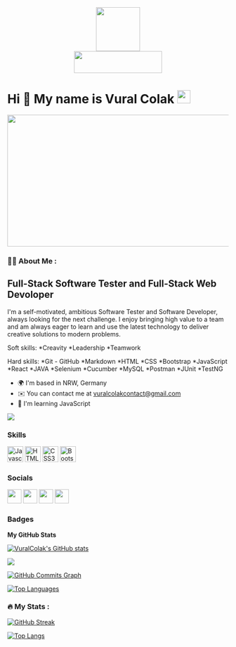 <div id="header" align="center">
  <img src="https://media.giphy.com/media/M9gbBd9nbDrOTu1Mqx/giphy.gif" width="100"/>
</div>
 <div id="badges" align="center">
  
 
 
</div>
<div id="badges" align="center" >
 <img src="https://komarev.com/ghpvc/?username=VuralColak&style=flat-square&color=blue" alt="" width="200px" height="50px"/>

  </div>
 
 <h1>
  Hi 👋 My name is Vural Colak
  <img src="https://media.giphy.com/media/hvRJCLFzcasrR4ia7z/giphy.gif" width="30px"/>
</h1>
 
  <div align="center">
  <img src="https://media.giphy.com/media/dWesBcTLavkZuG35MI/giphy.gif" width="600" height="300"/>
</div>

### :man_technologist: About Me :
Full-Stack Software Tester and Full-Stack Web Devoloper
------------------------

I'm a self-motivated, ambitious Software Tester and Software Developer, always looking for the next challenge. I enjoy bringing high value to a team and am always eager to learn and use the latest technology to deliver creative solutions to modern problems.

Soft skills: \*Creavity \*Leadership \*Teamwork

Hard skills: \*Git - GitHub \*Markdown \*HTML \*CSS \*Bootstrap \*JavaScript \*React \*JAVA \*Selenium \*Cucumber \*MySQL \*Postman \*JUnit \*TestNG

* 🌍  I'm based in NRW, Germany
* ✉️  You can contact me at [vuralcolakcontact@gmail.com](mailto:vuralcolakcontact@gmail.com)
* 🧠  I'm learning JavaScript

<a href="https://www.github.com/VuralColak" target="_blank" rel="noreferrer"><img
src="https://img.shields.io/github/followers/VuralColak?logo=github&style=for-the-badge&color=0891b2&labelColor=1c1917" /></a>

### Skills

<p align="left">
<a href="https://developer.mozilla.org/en-US/docs/Web/JavaScript" target="_blank" rel="noreferrer"><img src="https://raw.githubusercontent.com/danielcranney/readme-generator/main/public/icons/skills/javascript-colored.svg" width="36" height="36" alt="Javascript" /></a>
<a href="https://developer.mozilla.org/en-US/docs/Glossary/HTML5" target="_blank" rel="noreferrer"><img src="https://raw.githubusercontent.com/danielcranney/readme-generator/main/public/icons/skills/html5-colored.svg" width="36" height="36" alt="HTML5" /></a>
<a href="https://www.w3.org/TR/CSS/#css" target="_blank" rel="noreferrer"><img src="https://raw.githubusercontent.com/danielcranney/readme-generator/main/public/icons/skills/css3-colored.svg" width="36" height="36" alt="CSS3" /></a>
<a href="https://getbootstrap.com/" target="_blank" rel="noreferrer"><img src="https://raw.githubusercontent.com/danielcranney/readme-generator/main/public/icons/skills/bootstrap-colored.svg" width="36" height="36" alt="Bootstrap" /></a>
</p>

### Socials

<p align="left"> <a href="https://www.twitter.com/uzayvebilimtr" target="_blank" rel="noreferrer"><img src="https://raw.githubusercontent.com/danielcranney/readme-generator/main/public/icons/socials/twitter.svg" width="32" height="32" /></a> <a href="https://www.github.com/VuralColak" target="_blank" rel="noreferrer"><img src="https://raw.githubusercontent.com/danielcranney/readme-generator/main/public/icons/socials/github.svg" width="32" height="32" /></a> <a href="http://www.instagram.com/uzaybilim" target="_blank" rel="noreferrer"><img src="https://raw.githubusercontent.com/danielcranney/readme-generator/main/public/icons/socials/instagram.svg" width="32" height="32" /></a> <a href="https://www.linkedin.com/in/" target="_blank" rel="noreferrer"><img src="https://raw.githubusercontent.com/danielcranney/readme-generator/main/public/icons/socials/linkedin.svg" width="32" height="32" /></a></p>

### Badges

<b>My GitHub Stats</b>

<a href="http://www.github.com/VuralColak"><img src="https://github-readme-stats.vercel.app/api?username=VuralColak&show_icons=true&hide=&count_private=true&title_color=0891b2&text_color=ffffff&icon_color=0891b2&bg_color=1c1917&hide_border=true&show_icons=true" alt="VuralColak's GitHub stats" /></a>

<a href="http://www.github.com/VuralColak"><img src="https://github-readme-streak-stats.herokuapp.com/?user=VuralColak&stroke=ffffff&background=1c1917&ring=0891b2&fire=0891b2&currStreakNum=ffffff&currStreakLabel=0891b2&sideNums=ffffff&sideLabels=ffffff&dates=ffffff&hide_border=true" /></a>

<a href="http://www.github.com/VuralColak"><img src="https://activity-graph.herokuapp.com/graph?username=VuralColak&bg_color=1c1917&color=ffffff&line=0891b2&point=ffffff&area_color=1c1917&area=true&hide_border=true&custom_title=GitHub%20Commits%20Graph" alt="GitHub Commits Graph" /></a>

<a href="https://github.com/VuralColak" align="left"><img src="https://github-readme-stats.vercel.app/api/top-langs/?username=VuralColak&langs_count=10&title_color=0891b2&text_color=ffffff&icon_color=0891b2&bg_color=1c1917&hide_border=true&locale=en&custom_title=Top%20%Languages" alt="Top Languages" /></a>
 
### :fire: My Stats :

[![GitHub Streak](http://github-readme-streak-stats.herokuapp.com?user=VuralColak&theme=dark&background=000000)](https://git.io/streak-stats)

[![Top Langs](https://github-readme-stats.vercel.app/api/top-langs/?username=VuralColak&layout=compact&theme=vision-friendly-dark)](https://github.com/anuraghazra/github-readme-stats)
 
